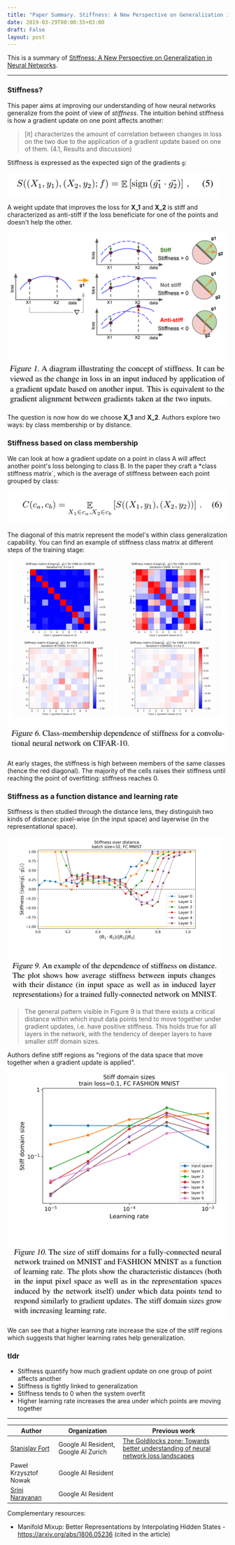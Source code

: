 ```yaml
---
title: "Paper Summary. Stiffness: A New Perspective on Generalization in Neural Networks"
date: 2019-03-29T00:00:55+03:00
draft: False
layout: post
---
```


This is a summary of [Stiffness: A New Perspective on Generalization in Neural Networks](https://arxiv.org/pdf/1901.09491.pdf).

---


### Stiffness?

This paper aims at improving our understanding of how neural networks generalize from the point of view of *stiffness*. The intuition behind stiffness is how a gradient update on one point affects another:

> [it] characterizes the amount of correlation between changes in loss on the two due to the application of a gradient update based on one of them. (4.1, Results and discussion)
 
Stiffness is expressed as the expected sign of the gradients `g`:

![Formula 5, page 2](images/stiffness/formula_stiffness.png)

A weight update that improves the loss for **X_1** and **X_2** is stiff and characterized as anti-stiff if the loss beneficiate for one of the points and doesn't help the other.

![Figure 1, page 3](images/stiffness/figure1_stiffness_overview.png)

The question is now how do we choose **X_1** and **X_2**. Authors explore two ways: by class membership or by distance.

### Stiffness based on class membership

We can look at how a gradient update on a point in class A will affect another point's loss belonging to class B. In the paper they craft a *class stiffness matrix`, which is the average of stiffness between each point grouped by class:

![Formula 6, page 3](images/stiffness/formula06-class-membership.png)

The diagonal of this matrix represent the model's within class generalization capability. You can find an example of stiffness class matrix at different steps of the training stage:

![Figugre 6, page 5](images/stiffness/figure06-page5.png)

At early stages, the stiffness is high between members of the same classes (hence the red diagonal). The majority of the cells raises their stiffness until reaching the point of overfitting: stiffness reaches 0.

### Stiffness as a function distance and learning rate
Stiffness is then studied through the distance lens, they distinguish two kinds of distance: pixel-wise (in the input space) and layerwise (in the representational space).

![Figure 9, page 6](images/stiffness/figure9_depending_on_distance.png)

> The general pattern visible in Figure 9 is that there exists a critical distance within which input data points tend to move together under gradient updates, i.e. have positive stiffness. This holds true for all layers in the network, with the tendency of deeper layers to have smaller stiff domain sizes.

Authors define stiff regions as "regions of the data space that move together when a gradient update is applied".

![Figure 10, page 7](images/stiffness/figure10-stiffdomain-learningrate.png)

We can see that a higher learning rate increase the size of the stiff regions which suggests that higher learning rates help generalization.

### tldr

- Stiffness quantify how much gradient update on one group of point affects another
- Stiffness is tightly linked to generalization
- Stiffness tends to 0 when the system overfit
- Higher learning rate increases the area under which points are moving together

----

| Author | Organization | Previous work |
| ---    |  ----        | ------         |
| [Stanislav Fort](http://stanford.edu/~sfort1/) | Google AI Resident, Google AI Zurich | [The Goldilocks zone: Towards better understanding of neural network loss landscapes](https://arxiv.org/pdf/1807.02581.pdf) |
| Paweł Krzysztof Nowak | Google AI Resident| |
| [Srini Narayanan](https://ai.google/research/people/SriniNarayanan) | Google AI Resident| | [Points, Paths, and Playscapes: Large-scale Spatial Language Understanding Tasks Set in the Real World](https://ai.google/research/pubs/pub47017) |


Complementary resources:

- Manifold Mixup: Better Representations by Interpolating Hidden States - https://arxiv.org/abs/1806.05236 (cited in the article)